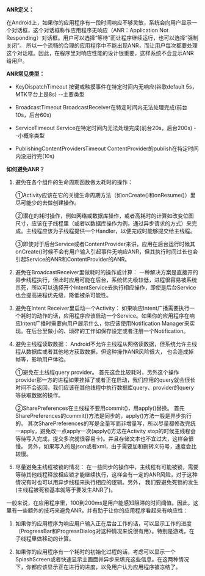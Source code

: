 **ANR定义：**

在Android上，如果你的应用程序有一段时间响应不够灵敏，系统会向用户显示一个对话框，这个对话框称作应用程序无响应（ANR：Application Not Responding）对话框。用户可以选择“等待”而让程序继续运行，也可以选择“强制关闭”。
所以一个流畅的合理的应用程序中不能出现ANR，而让用户每次都要处理这个对话框。因此，在程序里对响应性能的设计很重要，这样系统不会显示ANR给用户。

**ANR常见类型：**

 - KeyDispatchTimeout 
 按键或触摸事件在特定时间内无响应(谷歌default 5s，MTK平台上是8s) --主要类型
 
 - BroadcastTimeout 
 BroadcastReceiver在特定时间内无法处理完成(前台10s，后台60s)
 
 - ServiceTimeout
 Service在特定时间内无法处理完成(前台20s，后台200s) --小概率类型
 
 - PublishingContentProvidersTimeout 
 ContentProvider的publish在特定时间内没进行完(10s)

**如何避免ANR？**

 1. 避免在各个组件的生命周期函数做太耗时的操作：

	①Activity应该在它的关键生命周期方法（如onCreate()和onResume()）里尽可能少的去做创建操作。	
    
	②潜在的耗时操作，例如网络或数据库操作，或者高耗时的计算如改变位图尺寸，应该在子线程里（或者以数据库操作为例，通过异步请求的方式）来完成。主线程应该为子线程提供一个Handler，以便完成时能够提交给主线程。
    
    ③即使对于后台Service或者ContentProvider来讲，应用在后台运行时候其onCreate()时候不会有用户输入引起事件无响应ANR，但其执行时间过长也会引起Service的ANR和ContentProvider的ANR。

 2. 避免在BroadcastReceiver里做耗时的操作或计算：
 一种解决方案是直接开的异步线程执行，但此时应用可能在后台，系统优先级较低，进程很容易被系统杀死，所以可以选择开个IntentService去执行相应操作，即使是后台Service也会提高进程优先级，降低被杀可能性。
 
3. 避免在Intent Receiver里启动一个Activity：
如果响应Intent广播需要执行一个耗时的动作的话，应用程序应该启动一个Service。如果你的应用程序在响应Intent广播时需要向用户展示什么，你应该使用Notification Manager来实现。在后台里做小的、琐碎的工作如保存设定或者注册一个Notification。
	
 4. 避免主线程读取数据：
 Android不允许主线程从网络读数据，但系统允许主线程从数据库或者其他地方获取数据，但这种操作ANR风险很大， 也会造成掉帧等，影响用户体验。
 
 	①避免在主线程query provider。
    首先这会比较耗时，另外这个操作provider那一方的进程如果挂掉了或者正在启动，我们应用的query就会很长时间不会返回，我们应该在其他线程中执行数据库query、provider的query等获取数据的操作。
    
    ②SharePreferences在主线程不要用commit()，用apply()替换。
    首先SharePreferences的commit()方法是同步的，apply()方法一般是异步执行的。
    其次SharePreferences的写是全量写而非增量写，所以尽量都修改完统一apply，避免改一点apply一次(apply()方法在Activity stop的时候主线程会等待写入完成，提交多次就很容易卡)。并且存储文本也不宜过大，这样会很慢。
    另外，如果写入的是json或者xml，由于需要加和删转义符号，速度会比较慢。
    
5. 尽量避免主线程被锁的情况：
在一些同步的操作中，主线程有可能被锁，需要等待其他线程释放相应锁才能继续执行，这样会有一定的ANR风险，对于这种情况有时也可以用异步线程来执行相应的逻辑。另外， 我们要避免死锁的发生(主线程被死锁基本就等于要发生ANR了)。

	
一般来说，在应用程序里，100到200ms是用户能感知阻滞的时间阈值。因此，这里有一些额外的技巧来避免ANR，并有助于让你的应用程序看起来有响应性：

 1. 如果你的应用程序为响应用户输入正在后台工作的话，可以显示工作的进度（ProgressBar和ProgressDialog对这种情况来说很有用）。特别是游戏，在子线程里做移动的计算。
 
 2. 如果你的应用程序有一个耗时的初始化过程的话，考虑可以显示一个SplashScreen或者快速显示主画面并异步来填充这些信息。在这两种情况下，你都应该显示正在进行的进度，以免用户认为应用程序被冻结了。

